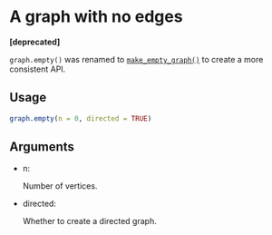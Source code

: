 # A graph with no edges

**\[deprecated\]**

`graph.empty()` was renamed to
[`make_empty_graph()`](https://r.igraph.org/reference/make_empty_graph.md)
to create a more consistent API.

## Usage

``` r
graph.empty(n = 0, directed = TRUE)
```

## Arguments

- n:

  Number of vertices.

- directed:

  Whether to create a directed graph.
